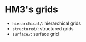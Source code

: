 # HM3's grids

- `hierarchical/`: hierarchical grids
- `structured/`: structured grids
- `surface/`: surface grid
